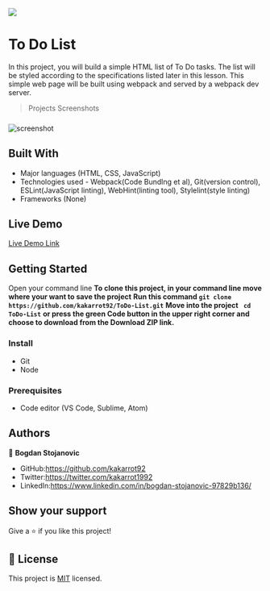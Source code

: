 ![](https://img.shields.io/badge/Microverse-blueviolet)

# To Do List

In this project, you will build a simple HTML list of To Do tasks. The list will be styled according to the specifications listed later in this lesson. This simple web page will be built using webpack and served by a webpack dev server.

>Projects Screenshots

### 
![screenshot](/Todo.png)


## Built With

- Major languages (HTML, CSS, JavaScript)
- Technologies used - Webpack(Code Bundlng et al), Git(version control), ESLint(JavaScript linting), WebHint(linting tool), Stylelint(style linting)
- Frameworks (None)

## Live Demo

[Live Demo Link](https://kakarrot92.github.io/ToDo-List/)

## Getting Started

Open your command line 
**To clone this project, in your command line move where your want to save the project** 
**Run this command `git clone https://github.com/kakarrot92/ToDo-List.git`**
**Move into the project ` cd ToDo-List`**
**or press the green Code button in the upper right corner and choose to download from the Download ZIP link.**

### Install

- Git
- Node


### Prerequisites

- Code editor (VS Code, Sublime, Atom)


## Authors

👤 **Bogdan Stojanovic**

- GitHub:https://github.com/kakarrot92
- Twitter:https://twitter.com/kakarrot1992
- LinkedIn:https://www.linkedin.com/in/bogdan-stojanovic-97829b136/


## Show your support

Give a ⭐️ if you like this project!

## 📝 License

This project is [MIT](./MIT.md) licensed.



